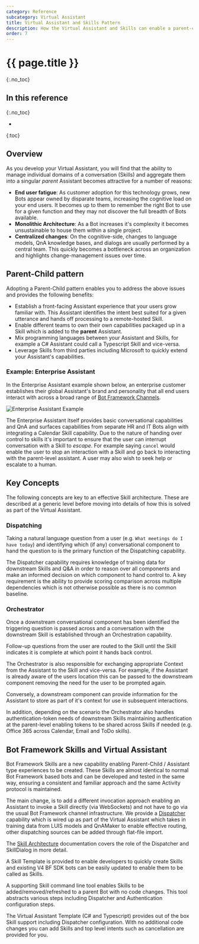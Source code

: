 ```yaml
---
category: Reference
subcategory: Virtual Assistant
title: Virtual Assistant and Skills Pattern
description: How the Virtual Assistant and Skills can enable a parent-child pattern throughout your organization.
order: 7
---
```


# {{ page.title }}
{:.no_toc}

## In this reference
{:.no_toc}

* 
{:toc}
## Overview

As you develop your Virtual Assistant, you will find that the ability to manage individual domains of a conversation (Skills) and aggregate them into a singular *parent* Assistant becomes attractive for a number of reasons:

* **End user fatigue**: As customer adoption for this technology grows, new Bots appear owned by disparate teams, increasing the cognitive load on your end users. It becomes up to them to remember the right Bot to use for a given function and they may not discover the full breadth of Bots available.
* **Monolithic Architecture**: As a Bot increases it's complexity it becomes unsustainable to house them within a single project.
* **Centralized changes**: On the cognitive-side, changes to language models, QnA knowledge bases, and dialogs are usually performed by a central team. This quickly becomes a bottleneck across an organization and highlights change-management issues over time.

## Parent-Child pattern

Adopting a Parent-Child pattern enables you to address the above issues and provides the following benefits:


* Establish a front-facing Assistant experience that your users grow familiar with. This Assistant identifies the intent best suited for a given utterance and hands off processing to a remote-hosted Skill.
* Enable different teams to own their own capabilities packaged up in a Skill which is added to the **parent** Assistant.
* Mix programming languages between your Assistant and Skills, for example a C# Assistant could call a Typescript Skill and vice-versa.
* Leverage Skills from third parties including Microsoft to quickly extend your Assistant's capabilities.

### Example: Enterprise Assistant

In the Enterprise Assistant example shown below, an enterprise customer establishes their global Assistant's brand and personality that  all end users interact with across a broad range of [Bot Framework Channels](https://docs.microsoft.com/en-us/azure/bot-service/bot-service-manage-channels?view=azure-bot-service-4.0).

![Enterprise Assistant Example]({{site.baseurl}}/assets/images/parentchildpattern-enterpriseassistant.png)

The Enterprise Assistant itself provides basic conversational capabilities and QnA and surfaces capabilities from separate HR and IT Bots align with integrating a Calendar Skill capability. Due to the nature of handing over control to skills it's important to ensure that the user can interrupt conversation with a Skill to *escape*. For example saying `cancel` would enable the user to stop an interaction with a Skill and go back to interacting with the parent-level assistant. A user may also wish to seek help or escalate to a human.

## Key Concepts

The following concepts are key to an effective Skill architecture. These are described at a generic level before moving into details of how this is solved as part of the Virtual Assistant.

### Dispatching

Taking a natural language question from a user (e.g. `What meetings do I have today`) and identifying which (if any) conversational component to hand the question to is the primary function of the Dispatching capability.

The Dispatcher capability requires knowledge of training data for downstream Skills and Q&A in order to reason over all components and make an informed decision on which component to hand control to. A key requirement is the ability to provide scoring comparison across multiple dependencies which is not otherwise possible as there is no common baseline.

### Orchestrator

Once a downstream conversational component has been identified the triggering question is passed across and a conversation with the downstream Skill is established through an Orchestration capability.

Follow-up questions from the user are routed to the Skill until the Skill indicates it is complete at which point it hands back control.

The Orchestrator is also responsible for exchanging appropriate Context from the Assistant to the Skill and vice-versa. For example, if the Assistant is already aware of the users location this can be passed to the downstream component removing the need for the user to be prompted again.

Conversely, a downstream component can provide information for the Assistant to store as part of it's context for use in subsequent interactions.

In addition, depending on the scenario the Orchestrator also handles authentication-token needs of downstream Skills maintaining authentication at the parent-level enabling tokens to be shared across Skills if needed (e.g. Office 365 across Calendar, Email and ToDo skills).

## Bot Framework Skills and Virtual Assistant

Bot Framework Skills are a new capability enabling Parent-Child / Assistant type experiences to be created. These Skills are almost identical to normal Bot Framework based bots and can be developed and tested in the same way, ensuring a consistent and familiar approach and the same Activity protocol is maintained.

The main change, is to add a different invocation approach enabling an Assistant to invoke a Skill directly (via WebSockets) and not have to go via the usual Bot Framework channel infrastructure. We provide a [Dispatcher](https://docs.microsoft.com/en-us/azure/bot-service/bot-builder-tutorial-dispatch?view=azure-bot-service-4.0&tabs=cs) capability which is wired up as part of the Virtual Assistant which takes in training data from LUIS models and QnAMaker to enable effective routing, other dispatching sources can be added through flat-file import.

The [Skill Architecture]({{site.baseurl}}/reference/skills/architecture) documentation covers the role of the Dispatcher and SkillDialog in more detail.

A Skill Template is provided to enable developers to quickly create Skills and existing V4 BF SDK bots can be easily updated to enable them to be called as Skills.

A supporting Skill command line tool enables Skills to be added/removed/refreshed to a parent Bot with no code changes. This tool abstracts various steps including Dispatcher and Authentication configuration steps.

The Virtual Assistant Template (C# and Typescript) provides out of the box Skill support including Dispatcher configuration. With no additional code changes you can add Skills and top level intents such as cancellation are provided for you.

